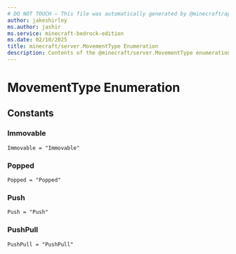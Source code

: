 ```yaml
---
# DO NOT TOUCH — This file was automatically generated by @minecraft/api-docs-generator, to report problems file an issue at https://github.com/Mojang/minecraft-scripting-libraries
author: jakeshirley
ms.author: jashir
ms.service: minecraft-bedrock-edition
ms.date: 02/10/2025
title: minecraft/server.MovementType Enumeration
description: Contents of the @minecraft/server.MovementType enumeration.
---
```

# MovementType Enumeration

## Constants
### **Immovable**
`Immovable = "Immovable"`
### **Popped**
`Popped = "Popped"`
### **Push**
`Push = "Push"`
### **PushPull**
`PushPull = "PushPull"`

